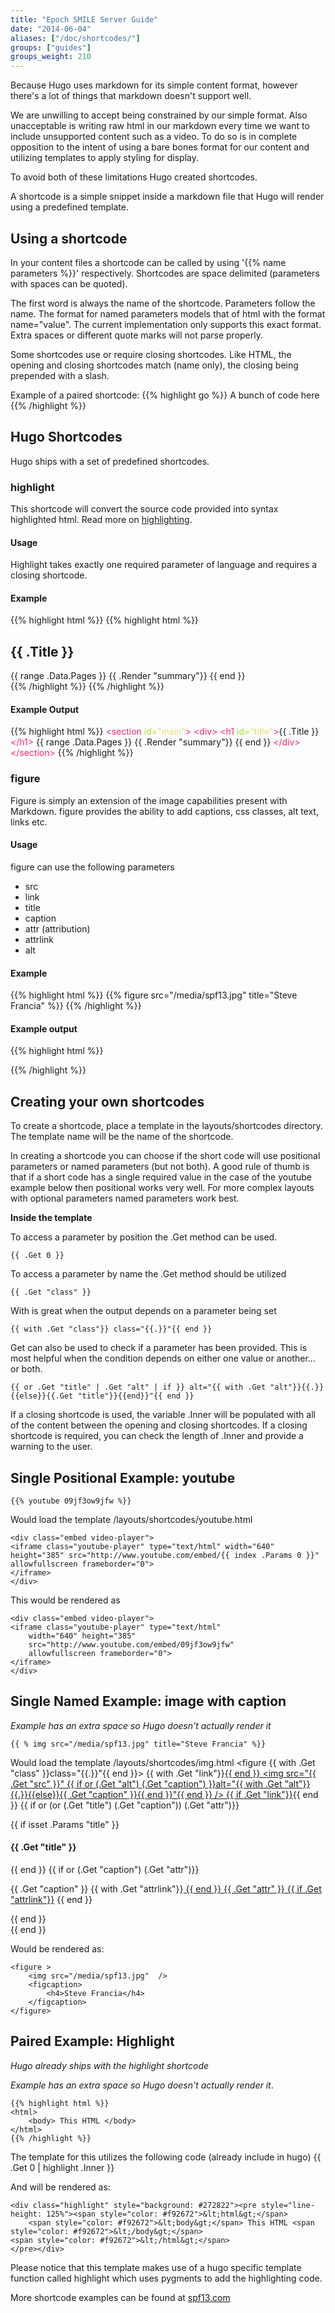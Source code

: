 ```yaml
---
title: "Epoch SMILE Server Guide"
date: "2014-06-04"
aliases: ["/doc/shortcodes/"]
groups: ["guides"]
groups_weight: 210
---
```


Because Hugo uses markdown for its simple content format, however there's a lot
of things that markdown doesn't support well.

We are unwilling to accept being constrained by our simple format. Also
unacceptable is writing raw html in our markdown every time we want to include
unsupported content such as a video. To do so is in complete opposition to the
intent of using a bare bones format for our content and utilizing templates to
apply styling for display.

To avoid both of these limitations Hugo created shortcodes.

A shortcode is a simple snippet inside a markdown file that Hugo will render
using a predefined template.

## Using a shortcode

In your content files a shortcode can be called by using '{{&#37; name parameters
%}}' respectively. Shortcodes are space delimited (parameters with spaces
can be quoted).

The first word is always the name of the shortcode. Parameters follow the name.
The format for named parameters models that of html with the format
name="value". The current implementation only supports this exact format. Extra
spaces or different quote marks will not parse properly.

Some shortcodes use or require closing shortcodes. Like HTML, the opening and closing
shortcodes match (name only), the closing being prepended with a slash.

Example of a paired shortcode:
{{&#37; highlight go %}} A bunch of code here {{&#37; /highlight %}} 


## Hugo Shortcodes

Hugo ships with a set of predefined shortcodes.

### highlight

This shortcode will convert the source code provided into syntax highlighted
html. Read more on [highlighting](/extras/highlighting).

#### Usage
Highlight takes exactly one required parameter of language and requires a
closing shortcode.

#### Example
{{% highlight html %}}
    {{&#37; highlight html %}}
    <section id="main">
      <div>
       <h1 id="title">{{ .Title }}</h1>
        {{ range .Data.Pages }}
            {{ .Render "summary"}}
        {{ end }}
      </div>
    </section>
    {{&#37; /highlight %}}
{{% /highlight %}}


#### Example Output

{{% highlight html %}}
    <span style="color: #f92672">&lt;section</span> <span style="color: #a6e22e">id=</span><span style="color: #e6db74">&quot;main&quot;</span><span style="color: #f92672">&gt;</span>
      <span style="color: #f92672">&lt;div&gt;</span>
       <span style="color: #f92672">&lt;h1</span> <span style="color: #a6e22e">id=</span><span style="color: #e6db74">&quot;title&quot;</span><span style="color: #f92672">&gt;</span>{{ .Title }}<span style="color: #f92672">&lt;/h1&gt;</span>
        {{ range .Data.Pages }}
            {{ .Render &quot;summary&quot;}}
        {{ end }}
      <span style="color: #f92672">&lt;/div&gt;</span>
    <span style="color: #f92672">&lt;/section&gt;</span>
{{% /highlight %}}

### figure
Figure is simply an extension of the image capabilities present with Markdown.
figure provides the ability to add captions, css classes, alt text, links etc.

#### Usage

figure can use the following parameters

 * src
 * link
 * title
 * caption
 * attr (attribution)
 * attrlink
 * alt

#### Example

{{% highlight html %}}
    {{&#37; figure src="/media/spf13.jpg" title="Steve Francia" %}}
{{% /highlight %}}

#### Example output

{{% highlight html %}}

{{% /highlight %}}

## Creating your own shortcodes

To create a shortcode, place a template in the layouts/shortcodes directory. The
template name will be the name of the shortcode.

In creating a shortcode you can choose if the short code will use positional
parameters or named parameters (but not both). A good rule of thumb is that if a
short code has a single required value in the case of the youtube example below
then positional works very well. For more complex layouts with optional
parameters named parameters work best.

**Inside the template**

To access a parameter by position the .Get method can be used.

    {{ .Get 0 }}

To access a parameter by name the .Get method should be utilized

    {{ .Get "class" }}


With is great when the output depends on a parameter being set

    {{ with .Get "class"}} class="{{.}}"{{ end }}

Get can also be used to check if a parameter has been provided. This is
most helpful when the condition depends on either one value or another...
or both. 

    {{ or .Get "title" | .Get "alt" | if }} alt="{{ with .Get "alt"}}{{.}}{{else}}{{.Get "title"}}{{end}}"{{ end }}

If a closing shortcode is used, the variable .Inner will be populated with all
of the content between the opening and closing shortcodes. If a closing
shortcode is required, you can check the length of .Inner and provide a warning
to the user.

## Single Positional Example: youtube

    {{% youtube 09jf3ow9jfw %}}

Would load the template /layouts/shortcodes/youtube.html

    <div class="embed video-player">
    <iframe class="youtube-player" type="text/html" width="640" height="385" src="http://www.youtube.com/embed/{{ index .Params 0 }}" allowfullscreen frameborder="0">
    </iframe>
    </div>

This would be rendered as 

    <div class="embed video-player">
    <iframe class="youtube-player" type="text/html"
        width="640" height="385" 
        src="http://www.youtube.com/embed/09jf3ow9jfw"
        allowfullscreen frameborder="0">
    </iframe>
    </div>

## Single Named Example: image with caption
*Example has an extra space so Hugo doesn't actually render it*

    {{ % img src="/media/spf13.jpg" title="Steve Francia" %}}

Would load the template /layouts/shortcodes/img.html
    <!-- image -->
    <figure {{ with .Get "class" }}class="{{.}}"{{ end }}>
        {{ with .Get "link"}}<a href="{{.}}">{{ end }}
            <img src="{{ .Get "src" }}" {{ if or (.Get "alt") (.Get "caption") }}alt="{{ with .Get "alt"}}{{.}}{{else}}{{ .Get "caption" }}{{ end }}"{{ end }} />
        {{ if .Get "link"}}</a>{{ end }}
        {{ if or (or (.Get "title") (.Get "caption")) (.Get "attr")}}
        <figcaption>{{ if isset .Params "title" }}
            <h4>{{ .Get "title" }}</h4>{{ end }}
            {{ if or (.Get "caption") (.Get "attr")}}<p>
            {{ .Get "caption" }}
            {{ with .Get "attrlink"}}<a href="{{.}}"> {{ end }}
                {{ .Get "attr" }}
            {{ if .Get "attrlink"}}</a> {{ end }}
            </p> {{ end }}
        </figcaption>
        {{ end }}
    </figure>
    <!-- image -->

Would be rendered as:

    <figure >
        <img src="/media/spf13.jpg"  />
        <figcaption>
            <h4>Steve Francia</h4>
        </figcaption>
    </figure>

## Paired Example: Highlight
*Hugo already ships with the highlight shortcode*

*Example has an extra space so Hugo doesn't actually render it*.

    {{% highlight html %}}
    <html>
        <body> This HTML </body>
    </html>
    {{% /highlight %}}

The template for this utilizes the following code (already include in hugo)
    {{ .Get 0 | highlight .Inner  }}

And will be rendered as:

    <div class="highlight" style="background: #272822"><pre style="line-height: 125%"><span style="color: #f92672">&lt;html&gt;</span>
        <span style="color: #f92672">&lt;body&gt;</span> This HTML <span style="color: #f92672">&lt;/body&gt;</span>
    <span style="color: #f92672">&lt;/html&gt;</span>
    </pre></div>

Please notice that this template makes use of a hugo specific template function
called highlight which uses pygments to add the highlighting code.

More shortcode examples can be found at [spf13.com](https://github.com/spf13/spf13.com/tree/master/layouts/shortcodes)
